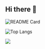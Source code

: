 ## Hi there 👋

![README Card](https://github-readme-stats.vercel.app/api?username=ResetPower&theme=dracula&show_icons=true)

![Top Langs](https://github-readme-stats.vercel.app/api/top-langs/?username=ResetPower&layout=compact&theme=dark)

![](https://count.getloli.com/get/@ResetPower?theme=rule34)
